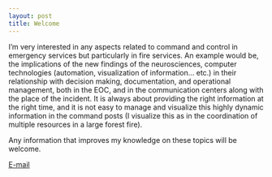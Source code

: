 ```yaml
---
layout: post
title: Welcome
---
```

I’m very interested in any aspects related to command and control in emergency services but particularly in fire services. An example would be, the implications of the new findings of the neurosciences, computer technologies (automation, visualization of information… etc.) in their relationship with decision making, documentation, and operational management, both in the EOC, and in the communication centers along with the place of the incident. It is always about providing the right information at the right time, and it is not easy to manage and visualize this highly dynamic information in the command posts (I visualize this as in the coordination of multiple resources in a large forest fire).

Any information that improves my knowledge on these topics will be welcome.


[E-mail](mailto:jlredon@pm.me)

<!--excerpt--> 
